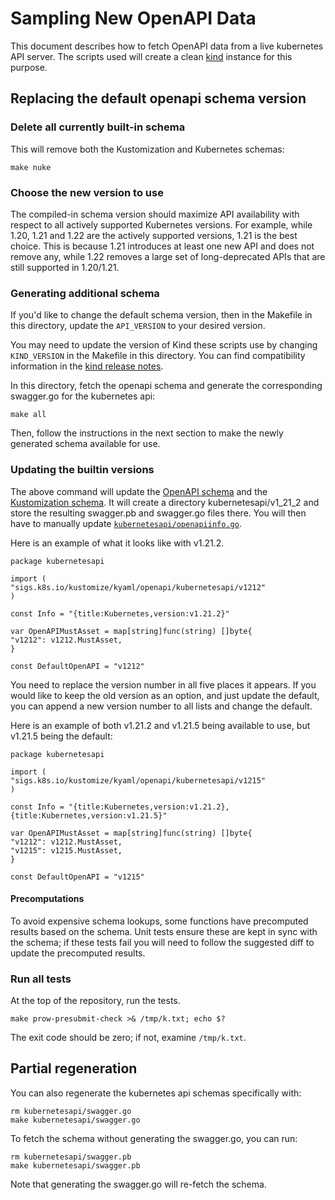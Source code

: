 # Sampling New OpenAPI Data

[OpenAPI schema]: ./kubernetesapi/
[Kustomization schema]: ./kustomizationapi/
[kind]: https://hub.docker.com/r/kindest/node/tags

This document describes how to fetch OpenAPI data from a
live kubernetes API server. 
The scripts used will create a clean [kind] instance for this purpose.

## Replacing the default openapi schema version

### Delete all currently built-in schema

This will remove both the Kustomization and Kubernetes schemas:

```
make nuke
```

### Choose the new version to use

The compiled-in schema version should maximize API availability with respect to all actively supported Kubernetes versions. For example, while 1.20, 1.21 and 1.22 are the actively supported versions, 1.21 is the best choice. This is because 1.21 introduces at least one new API and does not remove any, while 1.22 removes a large set of long-deprecated APIs that are still supported in 1.20/1.21.

### Generating additional schema

If you'd like to change the default schema version, then in the Makefile in this directory, update the `API_VERSION` to your desired version.

You may need to update the version of Kind these scripts use by changing `KIND_VERSION` in the Makefile in this directory. You can find compatibility information in the [kind release notes](https://github.com/kubernetes-sigs/kind/releases).

In this directory, fetch the openapi schema and generate the 
corresponding swagger.go for the kubernetes api: 

```
make all
```

Then, follow the instructions in the next section to make the newly generated schema available for use.

### Updating the builtin versions

The above command will update the [OpenAPI schema] and the [Kustomization schema]. It will
create a directory kubernetesapi/v1_21_2 and store the resulting
swagger.pb and swagger.go files there. You will then have to manually update
[`kubernetesapi/openapiinfo.go`](https://github.com/kubernetes-sigs/kustomize/blob/master/kyaml/openapi/kubernetesapi/openapiinfo.go).

Here is an example of what it looks like with v1.21.2.

```
package kubernetesapi

import (
"sigs.k8s.io/kustomize/kyaml/openapi/kubernetesapi/v1212"
)

const Info = "{title:Kubernetes,version:v1.21.2}"

var OpenAPIMustAsset = map[string]func(string) []byte{
"v1212": v1212.MustAsset,
}

const DefaultOpenAPI = "v1212"
```

You need to replace the version number in all five places it appears. If you would like to keep the old version as an option,
and just update the default, you can append a new version number to all lists and change the default.

Here is an example of both v1.21.2 and v1.21.5 being available to use, but v1.21.5 being the default:

```
package kubernetesapi

import (
"sigs.k8s.io/kustomize/kyaml/openapi/kubernetesapi/v1215"
)

const Info = "{title:Kubernetes,version:v1.21.2},{title:Kubernetes,version:v1.21.5}"

var OpenAPIMustAsset = map[string]func(string) []byte{
"v1212": v1212.MustAsset,
"v1215": v1215.MustAsset,
}

const DefaultOpenAPI = "v1215"
```


#### Precomputations

To avoid expensive schema lookups, some functions have precomputed results based on the schema. Unit tests
ensure these are kept in sync with the schema; if these tests fail you will need to follow the suggested diff
to update the precomputed results.

### Run all tests

At the top of the repository, run the tests.

```
make prow-presubmit-check >& /tmp/k.txt; echo $?
```

The exit code should be zero; if not, examine `/tmp/k.txt`.

## Partial regeneration

You can also regenerate the kubernetes api schemas specifically with:

```
rm kubernetesapi/swagger.go
make kubernetesapi/swagger.go
```

To fetch the schema without generating the swagger.go, you can
run:

```
rm kubernetesapi/swagger.pb
make kubernetesapi/swagger.pb
```

Note that generating the swagger.go will re-fetch the schema.
